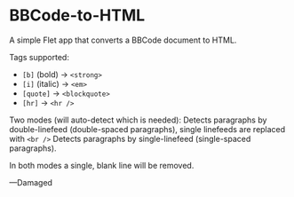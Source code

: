 # BBCode-to-HTML
A simple Flet app that converts a BBCode document to HTML.

Tags supported:
- `[b]` (bold) -> `<strong>`
- `[i]` (italic) -> `<em>`
- `[quote]` -> `<blockquote>`
- `[hr]` -> `<hr />`

Two modes (will auto-detect which is needed):
Detects paragraphs by double-linefeed (double-spaced paragraphs), single linefeeds are replaced with `<br />`
Detects paragraphs by single-linefeed (single-spaced paragraphs).

In both modes a single, blank line will be removed.

—Damaged
